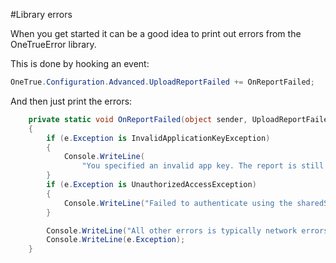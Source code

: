 ﻿#Library errors

When you get started it can be a good idea to print out errors from the OneTrueError library. 

This is done by hooking an event:

```c#
OneTrue.Configuration.Advanced.UploadReportFailed += OnReportFailed;
```

And then just print the errors:

```c#
	private static void OnReportFailed(object sender, UploadReportFailedEventArgs e)
    {
        if (e.Exception is InvalidApplicationKeyException)
        {
            Console.WriteLine(
                "You specified an invalid app key. The report is still saved and will be uploaded when you have changed the appkey.");
        }
        if (e.Exception is UnauthorizedAccessException)
        {
            Console.WriteLine("Failed to authenticate using the sharedSecret. Did you specify it correctly?");
        }

        Console.WriteLine("All other errors is typically network errors etc.");
        Console.WriteLine(e.Exception);
    }
```

